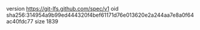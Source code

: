 version https://git-lfs.github.com/spec/v1
oid sha256:314954a9b99ed444320f4bef61171d76e013620e2a244aa7e8a0f64ac40fdc77
size 1839
